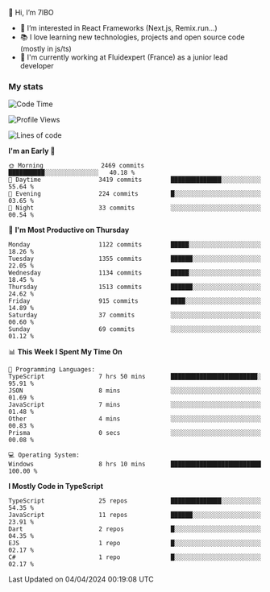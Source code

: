 👋 Hi, I’m 7IBO

- 👀 I’m interested in React Frameworks (Next.js, Remix.run...)
- 📚 I love learning new technologies, projects and open source code (mostly in js/ts)
- 💼 I'm currently working at Fluidexpert (France) as a junior lead developer

### My stats
<!--START_SECTION:waka-->
![Code Time](http://img.shields.io/badge/Code%20Time-565%20hrs%2033%20mins-blue)

![Profile Views](http://img.shields.io/badge/Profile%20Views-0-blue)

![Lines of code](https://img.shields.io/badge/From%20Hello%20World%20I%27ve%20Written-7.2%20million%20lines%20of%20code-blue)

**I'm an Early 🐤** 

```text
🌞 Morning                2469 commits        ██████████░░░░░░░░░░░░░░░   40.18 % 
🌆 Daytime                3419 commits        ██████████████░░░░░░░░░░░   55.64 % 
🌃 Evening                224 commits         █░░░░░░░░░░░░░░░░░░░░░░░░   03.65 % 
🌙 Night                  33 commits          ░░░░░░░░░░░░░░░░░░░░░░░░░   00.54 % 
```
📅 **I'm Most Productive on Thursday** 

```text
Monday                   1122 commits        █████░░░░░░░░░░░░░░░░░░░░   18.26 % 
Tuesday                  1355 commits        ██████░░░░░░░░░░░░░░░░░░░   22.05 % 
Wednesday                1134 commits        █████░░░░░░░░░░░░░░░░░░░░   18.45 % 
Thursday                 1513 commits        ██████░░░░░░░░░░░░░░░░░░░   24.62 % 
Friday                   915 commits         ████░░░░░░░░░░░░░░░░░░░░░   14.89 % 
Saturday                 37 commits          ░░░░░░░░░░░░░░░░░░░░░░░░░   00.60 % 
Sunday                   69 commits          ░░░░░░░░░░░░░░░░░░░░░░░░░   01.12 % 
```


📊 **This Week I Spent My Time On** 

```text
💬 Programming Languages: 
TypeScript               7 hrs 50 mins       ████████████████████████░   95.91 % 
JSON                     8 mins              ░░░░░░░░░░░░░░░░░░░░░░░░░   01.69 % 
JavaScript               7 mins              ░░░░░░░░░░░░░░░░░░░░░░░░░   01.48 % 
Other                    4 mins              ░░░░░░░░░░░░░░░░░░░░░░░░░   00.83 % 
Prisma                   0 secs              ░░░░░░░░░░░░░░░░░░░░░░░░░   00.08 % 

💻 Operating System: 
Windows                  8 hrs 10 mins       █████████████████████████   100.00 % 
```

**I Mostly Code in TypeScript** 

```text
TypeScript               25 repos            ██████████████░░░░░░░░░░░   54.35 % 
JavaScript               11 repos            ██████░░░░░░░░░░░░░░░░░░░   23.91 % 
Dart                     2 repos             █░░░░░░░░░░░░░░░░░░░░░░░░   04.35 % 
EJS                      1 repo              █░░░░░░░░░░░░░░░░░░░░░░░░   02.17 % 
C#                       1 repo              █░░░░░░░░░░░░░░░░░░░░░░░░   02.17 % 
```




 Last Updated on 04/04/2024 00:19:08 UTC
<!--END_SECTION:waka-->
